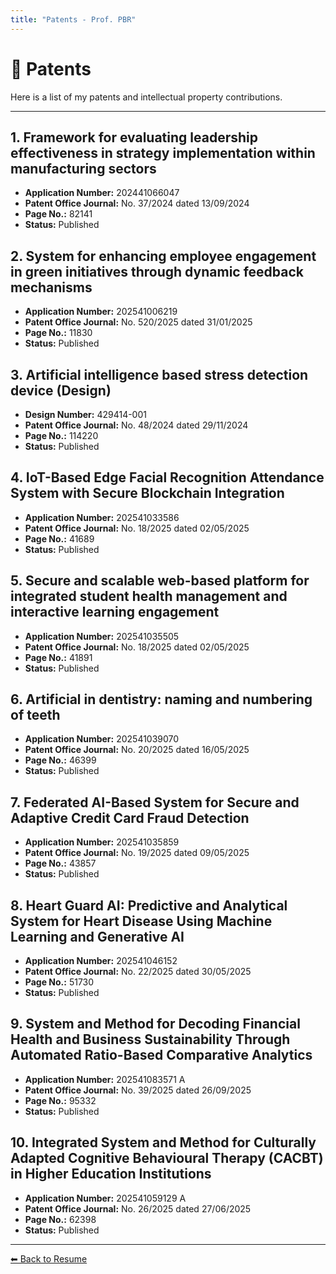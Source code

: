 ```yaml
---
title: "Patents - Prof. PBR"
---
```


<link rel="stylesheet" href="style.css">

# 📜 Patents

Here is a list of my patents and intellectual property contributions.

---

## 1. Framework for evaluating leadership effectiveness in strategy implementation within manufacturing sectors
- **Application Number:** 202441066047  
- **Patent Office Journal:** No. 37/2024 dated 13/09/2024  
- **Page No.:** 82141  
- **Status:** Published  

## 2. System for enhancing employee engagement in green initiatives through dynamic feedback mechanisms
- **Application Number:** 202541006219  
- **Patent Office Journal:** No. 520/2025 dated 31/01/2025  
- **Page No.:** 11830  
- **Status:** Published  

## 3. Artificial intelligence based stress detection device (Design)
- **Design Number:** 429414-001  
- **Patent Office Journal:** No. 48/2024 dated 29/11/2024  
- **Page No.:** 114220  
- **Status:** Published  

## 4. IoT-Based Edge Facial Recognition Attendance System with Secure Blockchain Integration
- **Application Number:** 202541033586  
- **Patent Office Journal:** No. 18/2025 dated 02/05/2025  
- **Page No.:** 41689  
- **Status:** Published  

## 5. Secure and scalable web-based platform for integrated student health management and interactive learning engagement
- **Application Number:** 202541035505  
- **Patent Office Journal:** No. 18/2025 dated 02/05/2025  
- **Page No.:** 41891  
- **Status:** Published  

## 6. Artificial in dentistry: naming and numbering of teeth
- **Application Number:** 202541039070  
- **Patent Office Journal:** No. 20/2025 dated 16/05/2025  
- **Page No.:** 46399  
- **Status:** Published  

## 7. Federated AI-Based System for Secure and Adaptive Credit Card Fraud Detection
- **Application Number:** 202541035859  
- **Patent Office Journal:** No. 19/2025 dated 09/05/2025  
- **Page No.:** 43857  
- **Status:** Published  

## 8. Heart Guard AI: Predictive and Analytical System for Heart Disease Using Machine Learning and Generative AI
- **Application Number:** 202541046152  
- **Patent Office Journal:** No. 22/2025 dated 30/05/2025  
- **Page No.:** 51730  
- **Status:** Published  

## 9. System and Method for Decoding Financial Health and Business Sustainability Through Automated Ratio-Based Comparative Analytics
- **Application Number:** 202541083571 A  
- **Patent Office Journal:** No. 39/2025 dated 26/09/2025  
- **Page No.:** 95332  
- **Status:** Published  

## 10. Integrated System and Method for Culturally Adapted Cognitive Behavioural Therapy (CACBT) in Higher Education Institutions
- **Application Number:** 202541059129 A  
- **Patent Office Journal:** No. 26/2025 dated 27/06/2025  
- **Page No.:** 62398  
- **Status:** Published  

---

[⬅ Back to Resume](index.md)
